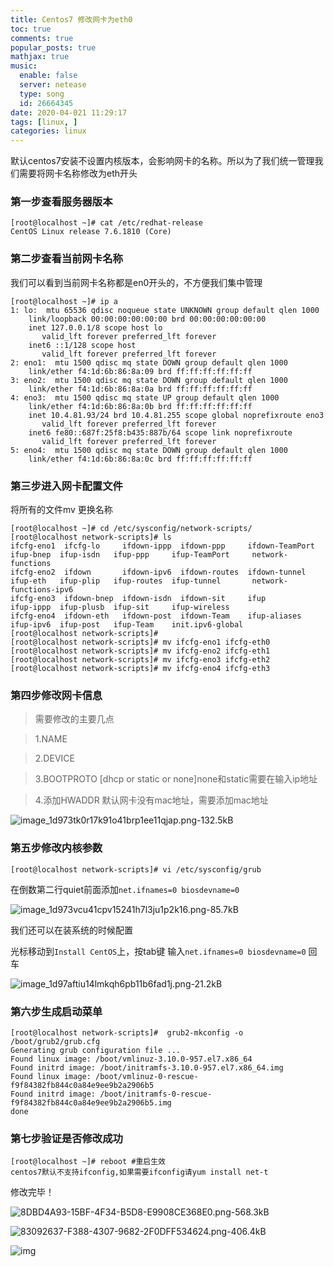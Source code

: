 ```yaml
---
title: Centos7 修改网卡为eth0
toc: true
comments: true
popular_posts: true
mathjax: true
music:
  enable: false
  server: netease
  type: song
  id: 26664345
date: 2020-04-021 11:29:17
tags: [linux, ]
categories: linux
---
```


默认centos7安装不设置内核版本，会影响网卡的名称。所以为了我们统一管理我们需要将网卡名称修改为eth开头

### 第一步查看服务器版本

```
[root@localhost ~]# cat /etc/redhat-release
CentOS Linux release 7.6.1810 (Core)
```

### 第二步查看当前网卡名称

我们可以看到当前网卡名称都是en0开头的，不方便我们集中管理

<!-- more -->

```
[root@localhost ~]# ip a
1: lo:  mtu 65536 qdisc noqueue state UNKNOWN group default qlen 1000
    link/loopback 00:00:00:00:00:00 brd 00:00:00:00:00:00
    inet 127.0.0.1/8 scope host lo
       valid_lft forever preferred_lft forever
    inet6 ::1/128 scope host
       valid_lft forever preferred_lft forever
2: eno1:  mtu 1500 qdisc mq state DOWN group default qlen 1000
    link/ether f4:1d:6b:86:8a:09 brd ff:ff:ff:ff:ff:ff
3: eno2:  mtu 1500 qdisc mq state DOWN group default qlen 1000
    link/ether f4:1d:6b:86:8a:0a brd ff:ff:ff:ff:ff:ff
4: eno3:  mtu 1500 qdisc mq state UP group default qlen 1000
    link/ether f4:1d:6b:86:8a:0b brd ff:ff:ff:ff:ff:ff
    inet 10.4.81.93/24 brd 10.4.81.255 scope global noprefixroute eno3
       valid_lft forever preferred_lft forever
    inet6 fe80::687f:25f8:b435:887b/64 scope link noprefixroute
       valid_lft forever preferred_lft forever
5: eno4:  mtu 1500 qdisc mq state DOWN group default qlen 1000
    link/ether f4:1d:6b:86:8a:0c brd ff:ff:ff:ff:ff:ff
```

### 第三步进入网卡配置文件

将所有的文件mv 更换名称

```
[root@localhost ~]# cd /etc/sysconfig/network-scripts/
[root@localhost network-scripts]# ls
ifcfg-eno1  ifcfg-lo     ifdown-ippp  ifdown-ppp     ifdown-TeamPort  ifup-bnep  ifup-isdn   ifup-ppp     ifup-TeamPort     network-functions
ifcfg-eno2  ifdown       ifdown-ipv6  ifdown-routes  ifdown-tunnel    ifup-eth   ifup-plip   ifup-routes  ifup-tunnel       network-functions-ipv6
ifcfg-eno3  ifdown-bnep  ifdown-isdn  ifdown-sit     ifup             ifup-ippp  ifup-plusb  ifup-sit     ifup-wireless
ifcfg-eno4  ifdown-eth   ifdown-post  ifdown-Team    ifup-aliases     ifup-ipv6  ifup-post   ifup-Team    init.ipv6-global
[root@localhost network-scripts]#
[root@localhost network-scripts]# mv ifcfg-eno1 ifcfg-eth0
[root@localhost network-scripts]# mv ifcfg-eno2 ifcfg-eth1
[root@localhost network-scripts]# mv ifcfg-eno3 ifcfg-eth2
[root@localhost network-scripts]# mv ifcfg-eno4 ifcfg-eth3
```

### 第四步修改网卡信息

> 需要修改的主要几点

> 1.NAME

> 2.DEVICE

> 3.BOOTPROTO [dhcp or static or none]none和static需要在输入ip地址

> 4.添加HWADDR 默认网卡没有mac地址，需要添加mac地址

![image_1d973tk0r17k91o41brp1ee11qjap.png-132.5kB](http://static.zybuluo.com/abcdocker/nm42x21fuesf06s8kee51jwf/image_1d973tk0r17k91o41brp1ee11qjap.png)

### 第五步修改内核参数

```
[root@localhost network-scripts]# vi /etc/sysconfig/grub
```

在倒数第二行quiet前面添加`net.ifnames=0 biosdevname=0`

![image_1d973vcu41cpv15241h7l3ju1p2k16.png-85.7kB](http://static.zybuluo.com/abcdocker/mtejm8isxl120hgxvqsca6v2/image_1d973vcu41cpv15241h7l3ju1p2k16.png)

我们还可以在装系统的时候配置

光标移动到`Install CentOS`上，按tab键 输入`net.ifnames=0 biosdevname=0` 回车

![image_1d97aftiu14lmkqh6pb11b6fad1j.png-21.2kB](http://static.zybuluo.com/abcdocker/397q3x5xs56yh134pjv1xsjx/image_1d97aftiu14lmkqh6pb11b6fad1j.png)

### 第六步生成启动菜单

```
[root@localhost network-scripts]#  grub2-mkconfig -o /boot/grub2/grub.cfg
Generating grub configuration file ...
Found linux image: /boot/vmlinuz-3.10.0-957.el7.x86_64
Found initrd image: /boot/initramfs-3.10.0-957.el7.x86_64.img
Found linux image: /boot/vmlinuz-0-rescue-f9f84382fb844c0a84e9ee9b2a2906b5
Found initrd image: /boot/initramfs-0-rescue-f9f84382fb844c0a84e9ee9b2a2906b5.img
done
```

### 第七步验证是否修改成功

```
[root@localhost ~]# reboot #重启生效
centos7默认不支持ifconfig,如果需要ifconfig请yum install net-t
```

修改完毕！

![8DBD4A93-15BF-4F34-B5D8-E9908CE368E0.png-568.3kB](http://static.zybuluo.com/abcdocker/e2smswto0wltzcwmzzbholsy/8DBD4A93-15BF-4F34-B5D8-E9908CE368E0.png)

![83092637-F388-4307-9682-2F0DFF534624.png-406.4kB](http://static.zybuluo.com/abcdocker/go8fefa9mwh3nv2rxt89yz5l/83092637-F388-4307-9682-2F0DFF534624.png)

![img](https://i4t.com/wp-content/uploads/2019/09/end.png)